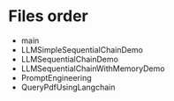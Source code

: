 # Files order
 - main
 - LLMSimpleSequentialChainDemo
 - LLMSequentialChainDemo
 - LLMSequentialChainWithMemoryDemo
 - PromptEngineering
 - QueryPdfUsingLangchain
